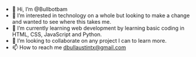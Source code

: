 - 👋 Hi, I’m @Bullbotbam
- 👀 I’m interested in technology on a whole but looking to make a change and wanted to see where this takes me.
- 🌱 I’m currently learning web development by learning basic coding in HTML, CSS, JavaScript and Python.
- 💞️ I’m looking to collaborate on any project I can to learn more.
- 📫 How to reach me dbullaustintx@gmail.com

<!---
Bullbotbam/Bullbotbam is a ✨ special ✨ repository because its `README.md` (this file) appears on your GitHub profile.
You can click the Preview link to take a look at your changes.
--->
